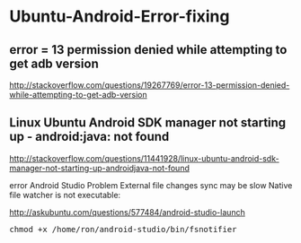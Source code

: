 Ubuntu-Android-Error-fixing
===========================

error = 13 permission denied while attempting to get adb version
----------------------------------------------------------------

http://stackoverflow.com/questions/19267769/error-13-permission-denied-while-attempting-to-get-adb-version

Linux Ubuntu Android SDK manager not starting up - android:java: not found
--------------------------------------------------------------------------
http://stackoverflow.com/questions/11441928/linux-ubuntu-android-sdk-manager-not-starting-up-androidjava-not-found

error  Android Studio Problem External file changes sync may be slow Native file watcher is not executable:

http://askubuntu.com/questions/577484/android-studio-launch

<pre>
chmod +x /home/ron/android-studio/bin/fsnotifier
</pre>

